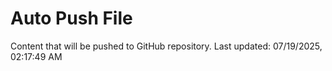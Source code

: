 # Auto Push File

Content that will be pushed to GitHub repository.
Last updated: 07/19/2025, 02:17:49 AM
